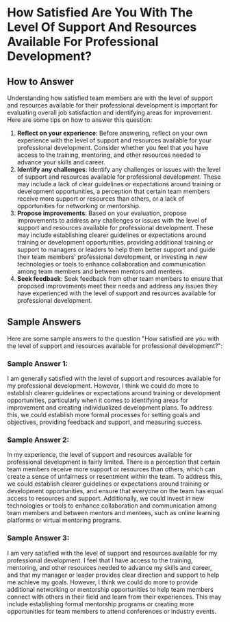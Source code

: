 How Satisfied Are You With The Level Of Support And Resources Available For Professional Development?
============================================================================================================================

How to Answer
-------------

Understanding how satisfied team members are with the level of support and resources available for their professional development is important for evaluating overall job satisfaction and identifying areas for improvement. Here are some tips on how to answer this question:

1. **Reflect on your experience**: Before answering, reflect on your own experience with the level of support and resources available for your professional development. Consider whether you feel that you have access to the training, mentoring, and other resources needed to advance your skills and career.
2. **Identify any challenges**: Identify any challenges or issues with the level of support and resources available for professional development. These may include a lack of clear guidelines or expectations around training or development opportunities, a perception that certain team members receive more support or resources than others, or a lack of opportunities for networking or mentorship.
3. **Propose improvements**: Based on your evaluation, propose improvements to address any challenges or issues with the level of support and resources available for professional development. These may include establishing clearer guidelines or expectations around training or development opportunities, providing additional training or support to managers or leaders to help them better support and guide their team members' professional development, or investing in new technologies or tools to enhance collaboration and communication among team members and between mentors and mentees.
4. **Seek feedback**: Seek feedback from other team members to ensure that proposed improvements meet their needs and address any issues they have experienced with the level of support and resources available for professional development.

Sample Answers
--------------

Here are some sample answers to the question "How satisfied are you with the level of support and resources available for professional development?":

### Sample Answer 1:

I am generally satisfied with the level of support and resources available for my professional development. However, I think we could do more to establish clearer guidelines or expectations around training or development opportunities, particularly when it comes to identifying areas for improvement and creating individualized development plans. To address this, we could establish more formal processes for setting goals and objectives, providing feedback and support, and measuring success.

### Sample Answer 2:

In my experience, the level of support and resources available for professional development is fairly limited. There is a perception that certain team members receive more support or resources than others, which can create a sense of unfairness or resentment within the team. To address this, we could establish clearer guidelines or expectations around training or development opportunities, and ensure that everyone on the team has equal access to resources and support. Additionally, we could invest in new technologies or tools to enhance collaboration and communication among team members and between mentors and mentees, such as online learning platforms or virtual mentoring programs.

### Sample Answer 3:

I am very satisfied with the level of support and resources available for my professional development. I feel that I have access to the training, mentoring, and other resources needed to advance my skills and career, and that my manager or leader provides clear direction and support to help me achieve my goals. However, I think we could do more to provide additional networking or mentorship opportunities to help team members connect with others in their field and learn from their experiences. This may include establishing formal mentorship programs or creating more opportunities for team members to attend conferences or industry events.
